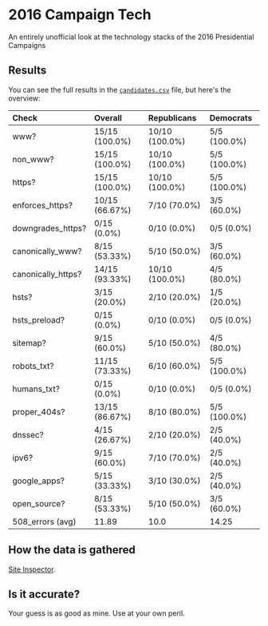 # 2016 Campaign Tech

An entirely unofficial look at the technology stacks of the 2016 Presidential Campaigns

## Results

You can see the full results in the [`candidates.csv`](candidates.csv) file, but here's the overview:

| Check              | Overall        | Republicans    | Democrats    |
|:-------------------|:---------------|:---------------|:-------------|
| www?               | 15/15 (100.0%) | 10/10 (100.0%) | 5/5 (100.0%) |
| non_www?           | 15/15 (100.0%) | 10/10 (100.0%) | 5/5 (100.0%) |
| https?             | 15/15 (100.0%) | 10/10 (100.0%) | 5/5 (100.0%) |
| enforces_https?    | 10/15 (66.67%) | 7/10 (70.0%)   | 3/5 (60.0%)  |
| downgrades_https?  | 0/15 (0.0%)    | 0/10 (0.0%)    | 0/5 (0.0%)   |
| canonically_www?   | 8/15 (53.33%)  | 5/10 (50.0%)   | 3/5 (60.0%)  |
| canonically_https? | 14/15 (93.33%) | 10/10 (100.0%) | 4/5 (80.0%)  |
| hsts?              | 3/15 (20.0%)   | 2/10 (20.0%)   | 1/5 (20.0%)  |
| hsts_preload?      | 0/15 (0.0%)    | 0/10 (0.0%)    | 0/5 (0.0%)   |
| sitemap?           | 9/15 (60.0%)   | 5/10 (50.0%)   | 4/5 (80.0%)  |
| robots_txt?        | 11/15 (73.33%) | 6/10 (60.0%)   | 5/5 (100.0%) |
| humans_txt?        | 0/15 (0.0%)    | 0/10 (0.0%)    | 0/5 (0.0%)   |
| proper_404s?       | 13/15 (86.67%) | 8/10 (80.0%)   | 5/5 (100.0%) |
| dnssec?            | 4/15 (26.67%)  | 2/10 (20.0%)   | 2/5 (40.0%)  |
| ipv6?              | 9/15 (60.0%)   | 7/10 (70.0%)   | 2/5 (40.0%)  |
| google_apps?       | 5/15 (33.33%)  | 3/10 (30.0%)   | 2/5 (40.0%)  |
| open_source?       | 8/15 (53.33%)  | 5/10 (50.0%)   | 3/5 (60.0%)  |
| 508_errors (avg)   | 11.89          | 10.0           | 14.25        |

## How the data is gathered

[Site Inspector](https://github.com/benbalter/site-inspector).

## Is it accurate?

Your guess is as good as mine. Use at your own peril.

